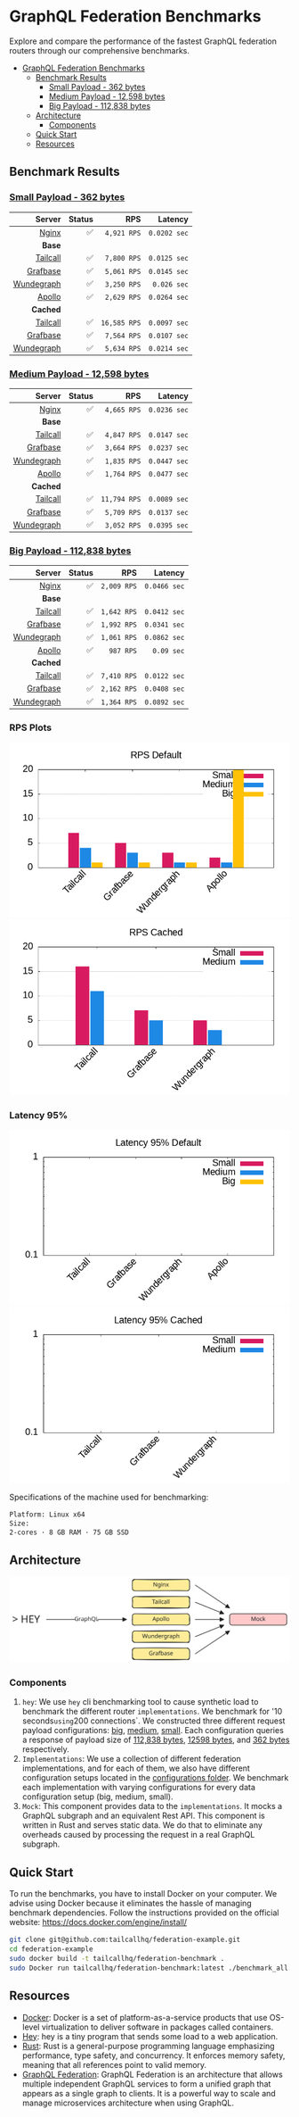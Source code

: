 # GraphQL Federation Benchmarks

Explore and compare the performance of the fastest GraphQL federation routers through our comprehensive benchmarks.

- [GraphQL Federation Benchmarks](#graphql-federation-benchmarks)
  - [Benchmark Results](#benchmark-results)
    - [Small Payload - 362 bytes](#small-payload---362-bytes)
    - [Medium Payload - 12,598 bytes](#medium-payload---12598-bytes)
    - [Big Payload - 112,838 bytes](#big-payload---112838-bytes)
  - [Architecture](#architecture)
    - [Components](#components)
  - [Quick Start](#quick-start)
  - [Resources](#resources)

## Benchmark Results

<!-- PERFORMANCE_RESULTS_START -->
### [Small Payload - 362 bytes](./source/small.json)
| Server | Status | RPS | Latency |
| ---: | ---: | ---: | ---: |
| [Nginx](https://nginx.org/en/) | ✅ | `4,921 RPS` | `0.0202 sec` |
| **Base** | | | |
| [Tailcall](https://github.com/tailcallhq/tailcall) | ✅ | `7,800 RPS` | `0.0125 sec` |
| [Grafbase](https://github.com/grafbase/grafbase) | ✅ | `5,061 RPS` | `0.0145 sec` |
| [Wundegraph](https://github.com/wundergraph/cosmo) | ✅ | `3,250 RPS` | `0.026 sec` |
| [Apollo](https://github.com/apollographql/router) | ✅ | `2,629 RPS` | `0.0264 sec` |
| **Cached** | | | |
| [Tailcall](https://github.com/tailcallhq/tailcall) | ✅ | `16,585 RPS` | `0.0097 sec` |
| [Grafbase](https://github.com/grafbase/grafbase) | ✅ | `7,564 RPS` | `0.0107 sec` |
| [Wundegraph](https://github.com/wundergraph/cosmo) | ✅ | `5,634 RPS` | `0.0214 sec` |
### [Medium Payload - 12,598 bytes](./source/medium.json)
| Server | Status | RPS | Latency |
| ---: | ---: | ---: | ---: |
| [Nginx](https://nginx.org/en/) | ✅ | `4,665 RPS` | `0.0236 sec` |
| **Base** | | | |
| [Tailcall](https://github.com/tailcallhq/tailcall) | ✅ | `4,847 RPS` | `0.0147 sec` |
| [Grafbase](https://github.com/grafbase/grafbase) | ✅ | `3,664 RPS` | `0.0237 sec` |
| [Wundegraph](https://github.com/wundergraph/cosmo) | ✅ | `1,835 RPS` | `0.0447 sec` |
| [Apollo](https://github.com/apollographql/router) | ✅ | `1,764 RPS` | `0.0477 sec` |
| **Cached** | | | |
| [Tailcall](https://github.com/tailcallhq/tailcall) | ✅ | `11,794 RPS` | `0.0089 sec` |
| [Grafbase](https://github.com/grafbase/grafbase) | ✅ | `5,709 RPS` | `0.0137 sec` |
| [Wundegraph](https://github.com/wundergraph/cosmo) | ✅ | `3,052 RPS` | `0.0395 sec` |
### [Big Payload - 112,838 bytes](./source/big.json)
| Server | Status | RPS | Latency |
| ---: | ---: | ---: | ---: |
| [Nginx](https://nginx.org/en/) | ✅ | `2,009 RPS` | `0.0466 sec` |
| **Base** | | | |
| [Tailcall](https://github.com/tailcallhq/tailcall) | ✅ | `1,642 RPS` | `0.0412 sec` |
| [Grafbase](https://github.com/grafbase/grafbase) | ✅ | `1,992 RPS` | `0.0341 sec` |
| [Wundegraph](https://github.com/wundergraph/cosmo) | ✅ | `1,061 RPS` | `0.0862 sec` |
| [Apollo](https://github.com/apollographql/router) | ✅ | `987 RPS` | `0.09 sec` |
| **Cached** | | | |
| [Tailcall](https://github.com/tailcallhq/tailcall) | ✅ | `7,410 RPS` | `0.0122 sec` |
| [Grafbase](https://github.com/grafbase/grafbase) | ✅ | `2,162 RPS` | `0.0408 sec` |
| [Wundegraph](https://github.com/wundergraph/cosmo) | ✅ | `1,364 RPS` | `0.0892 sec` |
<!-- PERFORMANCE_RESULTS_END -->

### RPS Plots

![Requests Per Second: bar plot, default configuration](./files/rps_default.png)
![Requests Per Second: bar plot, cached configuration](./files/rps_cached.png)

### Latency 95%

![Latency 95%: bar plot, default configuration](./files/p95_default.png)
![Latency 95%: bar plot, cached configuration](./files/p95_cached.png)

Specifications of the machine used for benchmarking:

```
Platform: Linux x64
Size:
2-cores · 8 GB RAM · 75 GB SSD
```

## Architecture

![Architecture Image](./files/architecture.svg)

### Components

1. `hey`: We use `hey` cli benchmarking tool to cause synthetic load to benchmark the different router `implementations`. We benchmark for '10 seconds`using`200 connections`. We constructed three different request payload configurations: [big](./scripts/bench-hey-big.json), [medium](./scripts/bench-hey-medium.json), [small](./scripts/bench-hey-small.json). Each configuration queries a response of payload size of [112,838 bytes](./source/big.json), [12598 bytes](./source/medium.json), and [362 bytes](./source/small.json) respectively.
2. `Implementations`: We use a collection of different federation implementations, and for each of them, we also have different configuration setups located in the [configurations folder](./configurations/). We benchmark each implementation with varying configurations for every data configuration setup (big, medium, small).
3. `Mock`: This component provides data to the `implementations`. It mocks a GraphQL subgraph and an equivalent Rest API. This component is written in Rust and serves static data. We do that to eliminate any overheads caused by processing the request in a real GraphQL subgraph.

## Quick Start

To run the benchmarks, you have to install Docker on your computer. We advise using Docker because it eliminates the hassle of managing benchmark dependencies. Follow the instructions provided on the official website: https://docs.docker.com/engine/install/

```bash
git clone git@github.com:tailcallhq/federation-example.git
cd federation-example
sudo docker build -t tailcallhq/federation-benchmark .
sudo Docker run tailcallhq/federation-benchmark:latest ./benchmark_all.sh
```

## Resources

- [Docker](https://www.docker.com/): Docker is a set of platform-as-a-service products that use OS-level virtualization to deliver software in packages called containers.
- [Hey](https://github.com/rakyll/hey): hey is a tiny program that sends some load to a web application.
- [Rust](https://www.rust-lang.org/): Rust is a general-purpose programming language emphasizing performance, type safety, and concurrency. It enforces memory safety, meaning that all references point to valid memory.
- [GraphQL Federation](https://graphql.com/learn/federated-architecture/): GraphQL Federation is an architecture that allows multiple independent GraphQL services to form a unified graph that appears as a single graph to clients. It is a powerful way to scale and manage microservices architecture when using GraphQL.
